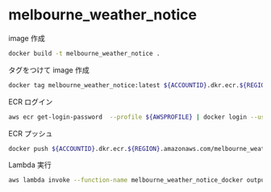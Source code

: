 # melbourne_weather_notice

image 作成

```zsh
docker build -t melbourne_weather_notice .
```

タグをつけて image 作成

```zsh
docker tag melbourne_weather_notice:latest ${ACCOUNTID}.dkr.ecr.${REGION}.amazonaws.com/melbourne_weather_notice:latest
```

ECR ログイン

```zsh
aws ecr get-login-password  --profile ${AWSPROFILE} | docker login --username AWS --password-stdin ${ACCOUNTID}.dkr.ecr.${REGION}.amazonaws.com
```

ECR プッシュ

```zsh
docker push ${ACCOUNTID}.dkr.ecr.${REGION}.amazonaws.com/melbourne_weather_notice:latest
```

Lambda 実行

```zsh
aws lambda invoke --function-name melbourne_weather_notice_docker output ; cat output
```
